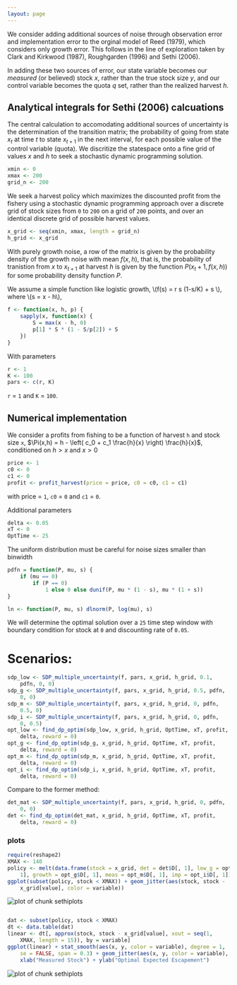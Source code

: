 ```yaml
---
layout: page
---
```










We consider adding additional sources of noise through observation error and implementation error to the orginal model of Reed (1979), which considers only growth error.  This follows in the line of exploration taken by Clark and Kirkwood (1987), Roughgarden (1996) and Sethi (2006). 

In adding these two sources of error, our state variable becomes our *measured* (or believed) stock $x$, rather than the true stock size $y$, and our control variable becomes the quota $q$ set, rather than the realized harvest $h$.  

## Analytical integrals for Sethi (2006) calcuations

The central calculation to accomodating additional sources of uncertainty is the determination of the transition matrix; the probability of going from state $x_t$ at time $t$ to state $x_{t+1}$ in the next interval, for each possible value of the control variable (quota).  We discritize the statespace onto a fine grid of values $x$ and $h$ to seek a stochastic dynamic programming solution.  




```r
xmin <- 0
xmax <- 200
grid_n <- 200
```




We seek a harvest policy which maximizes the discounted profit from the fishery using a stochastic dynamic programming approach over a discrete grid of stock sizes from `0` to `200` on a grid of `200` points, and over an identical discrete grid of possible harvest values.  




```r
x_grid <- seq(xmin, xmax, length = grid_n)
h_grid <- x_grid
```





With purely growth noise, a row of the matrix is given by the probability density of the growth noise with mean $f(x,h)$, that is, the probability of tranistion from $x$ to $x_{t+1}$ at harvest $h$ is given by the function $P(x_t+1, f(x,h))$ for some probability density function $P$. 



We assume a simple function like logistic growth, \\(f(s) = r s (1-s/K) + s \\), where \\(s = x - h\\),



```r
f <- function(x, h, p) {
    sapply(x, function(x) {
        S = max(x - h, 0)
        p[1] * S * (1 - S/p[2]) + S
    })
}
```




With parameters 



```r
r <- 1
K <- 100
pars <- c(r, K)
```




`r` = `1` and `K` = `100`.


## Numerical implementation


We consider a profits from fishing to be a function of harvest `h` and stock size `x`,  $\Pi(x,h) = h - \left( c_0  + c_1 \frac{h}{x} \right) \frac{h}{x}$, conditioned on $h > x$ and $x > 0$



```r
price <- 1
c0 <- 0
c1 <- 0
profit <- profit_harvest(price = price, c0 = c0, c1 = c1)
```




with price = `1`, `c0` = `0` and `c1` = `0`. 


Additional parameters



```r
delta <- 0.05
xT <- 0
OptTime <- 25
```





The uniform distribution must be careful for noise sizes smaller than binwidth



```r
pdfn = function(P, mu, s) {
    if (mu == 0) 
        if (P == 0) 
            1 else 0 else dunif(P, mu * (1 - s), mu * (1 + s))
}

ln <- function(P, mu, s) dlnorm(P, log(mu), s)
```




We will determine the optimal solution over a `25` time step window with boundary condition for stock at `0` and discounting rate of `0.05`.  

# Scenarios: 




```r
sdp_low <- SDP_multiple_uncertainty(f, pars, x_grid, h_grid, 0.1, 
    pdfn, 0, 0)
sdp_g <- SDP_multiple_uncertainty(f, pars, x_grid, h_grid, 0.5, pdfn, 
    0, 0)
sdp_m <- SDP_multiple_uncertainty(f, pars, x_grid, h_grid, 0, pdfn, 
    0.5, 0)
sdp_i <- SDP_multiple_uncertainty(f, pars, x_grid, h_grid, 0, pdfn, 
    0, 0.5)
opt_low <- find_dp_optim(sdp_low, x_grid, h_grid, OptTime, xT, profit, 
    delta, reward = 0)
opt_g <- find_dp_optim(sdp_g, x_grid, h_grid, OptTime, xT, profit, 
    delta, reward = 0)
opt_m <- find_dp_optim(sdp_m, x_grid, h_grid, OptTime, xT, profit, 
    delta, reward = 0)
opt_i <- find_dp_optim(sdp_i, x_grid, h_grid, OptTime, xT, profit, 
    delta, reward = 0)
```




Compare to the former method:



```r
det_mat <- SDP_multiple_uncertainty(f, pars, x_grid, h_grid, 0, pdfn, 
    0, 0)
det <- find_dp_optim(det_mat, x_grid, h_grid, OptTime, xT, profit, 
    delta, reward = 0)
```






### plots





```r
require(reshape2)
XMAX <- 140
policy <- melt(data.frame(stock = x_grid, det = det$D[, 1], low_g = opt_low$D[, 
    1], growth = opt_g$D[, 1], meas = opt_m$D[, 1], imp = opt_i$D[, 1]), id = "stock")
ggplot(subset(policy, stock < XMAX)) + geom_jitter(aes(stock, stock - 
    x_grid[value], color = variable))
```

![plot of chunk sethiplots](http://farm9.staticflickr.com/8033/8055172255_ed081f9a13_o.png) 

```r

dat <- subset(policy, stock < XMAX)
dt <- data.table(dat)
linear <- dt[, approx(stock, stock - x_grid[value], xout = seq(1, 
    XMAX, length = 15)), by = variable]
ggplot(linear) + stat_smooth(aes(x, y, color = variable), degree = 1, 
    se = FALSE, span = 0.3) + geom_jitter(aes(x, y, color = variable), shape = "+") + 
    xlab("Measured Stock") + ylab("Optimal Expected Escapement")
```

![plot of chunk sethiplots](http://farm9.staticflickr.com/8322/8055172764_5394d62b59_o.png) 


